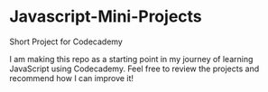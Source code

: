 # Javascript-Mini-Projects
Short Project for Codecademy

I am making this repo as a starting point in my journey of learning JavaScript using Codecademy. Feel free to review the projects and recommend how I can improve it!


